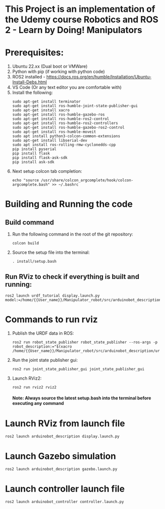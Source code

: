 # This Project is an implementation of the Udemy course Robotics and ROS 2 - Learn by Doing! Manipulators

# Prerequisites:
1. Ubuntu 22.xx (Dual boot or VMWare)
2. Python with pip (if working with python code)
3. ROS2 installed - https://docs.ros.org/en/humble/Installation/Ubuntu-Install-Debs.html
4. VS Code (Or any text editor you are comfortable with)
5. Install the following:
   ```
   sudo apt-get install terminator
   sudo apt-get install ros-humble-joint-state-publisher-gui
   sudo apt-get install xacro
   sudo apt-get install ros-humble-gazebo-ros
   sudo apt-get install ros-humble-ros2-control
   sudo apt-get install ros-humble-ros2-controllers
   sudo apt-get install ros-humble-gazebo-ros2-control
   sudo apt-get install ros-humble-moveit
   sudo apt install python3-colcon-common-extensions
   sudo apt-get install libserial-dev
   sudo apt install ros-rolling-rmw-cyclonedds-cpp
   pip install pyserial
   pip install flask
   pip install flask-ask-sdk
   pip install ask-sdk
   ```
6. Next setup colcon tab completion:
   ```
   echo "source /usr/share/colcon_argcomplete/hook/colcon-argcomplete.bash" >> ~/.bashrc
   ```
# Building and Running the code
## Build command
1. Run the following command in the root of the git repository:
   ```
   colcon build
   ```
2. Source the setup file into the terminal:
   ```
   . install/setup.bash

## Run RViz to check if everything is built and running:
   ```
   ros2 launch urdf_tutorial display.launch.py model:=/home/{{User_name}}/Manipulator_robot/src/arduinobot_description/urdf/arduinobot.urdf.xacro
   ```

# Commands to run rviz
1. Publish the URDF data in ROS:
   ```
   ros2 run robot_state_publisher robot_state_publisher --ros-args -p robot_description:="$(xacro /home/{{User_name}}/Manipulator_robot/src/arduinobot_description/urdf/arduinobot.urdf.xacro)"
   ```
2. Run the joint state publisher gui:
   ```
   ros2 run joint_state_publisher_gui joint_state_publisher_gui
   ```
3. Launch RViz2:
   ```
   ros2 run rviz2 rviz2
   ```
   #### Note: Always source the latest setup.bash into the terminal before executing any command

# Launch RViz from launch file
```
ros2 launch arduinobot_description display.launch.py 
```
# Launch Gazebo simulation
```
ros2 launch arduinobot_description gazebo.launch.py
```
# Launch controller launch file
```
ros2 launch arduinobot_controller controller.launch.py
```

